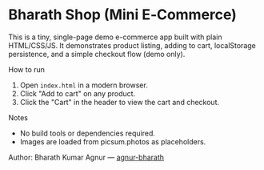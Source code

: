 # Bharath Shop (Mini E‑Commerce)

This is a tiny, single-page demo e-commerce app built with plain HTML/CSS/JS. It demonstrates product listing, adding to cart, localStorage persistence, and a simple checkout flow (demo only).

How to run

1. Open `index.html` in a modern browser.
2. Click "Add to cart" on any product.
3. Click the "Cart" in the header to view the cart and checkout.

Notes

- No build tools or dependencies required.
- Images are loaded from picsum.photos as placeholders.

Author: Bharath Kumar Agnur — [agnur-bharath](https://github.com/agnur-bharath)

